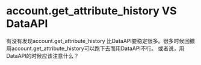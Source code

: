 # account.get_attribute_history VS DataAPI

有没有发现account.get_attribute_history 比DataAPI要稳定很多。很多时候回撤用account.get_attribute_history可以跑下去而用DataAPI不行。
或者说，用DataAPI的时候应该注意什么？